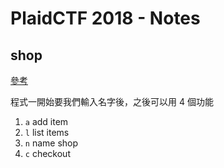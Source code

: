 # PlaidCTF 2018 - Notes

## shop
[參考](https://ctftime.org/task/6065)

程式一開始要我們輸入名字後，之後可以用 4 個功能

1. `a` add item
2. `l` list items
3. `n` name shop
4. `c` checkout

